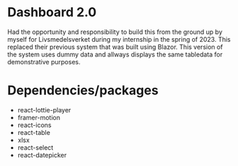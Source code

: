 # Dashboard 2.0

Had the opportunity and responsibility to build this from the ground up by myself for Livsmedelsverket during my internship in the spring of 2023. This replaced their previous system that was built using Blazor. 
This version of the system uses dummy data and allways displays the same tabledata for demonstrative purposes.

# Dependencies/packages
- react-lottie-player
- framer-motion
- react-icons
- react-table
- xlsx
- react-select
- react-datepicker

